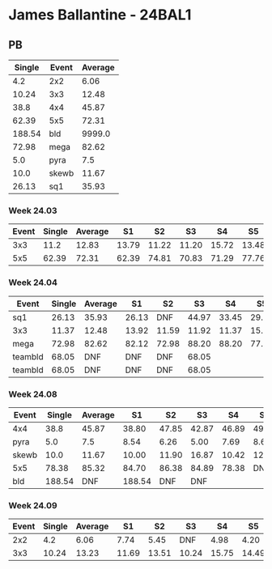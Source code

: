 # James Ballantine - 24BAL1

## PB
|Single|Event|Average|
|----|----|----|
|4.2|2x2|6.06|
|10.24|3x3|12.48|
|38.8|4x4|45.87|
|62.39|5x5|72.31|
|188.54|bld|9999.0|
|72.98|mega|82.62|
|5.0|pyra|7.5|
|10.0|skewb|11.67|
|26.13|sq1|35.93|
### Week 24.03
|Event|Single|Average|S1|S2|S3|S4|S5|
|-----|-------|------|--|--|--|--|--|
|3x3|11.2|12.83|13.79|11.22|11.20|15.72|13.48|
|5x5|62.39|72.31|62.39|74.81|70.83|71.29|77.76|
### Week 24.04
|Event|Single|Average|S1|S2|S3|S4|S5|
|-----|-------|------|--|--|--|--|--|
|sq1|26.13|35.93|26.13|DNF|44.97|33.45|29.36|
|3x3|11.37|12.48|13.92|11.59|11.92|11.37|15.02|
|mega|72.98|82.62|82.12|72.98|88.20|88.20|77.54|
|teambld|68.05|DNF|DNF|DNF|68.05| | |
|teambld|68.05|DNF|DNF|DNF|68.05| | |
### Week 24.08
|Event|Single|Average|S1|S2|S3|S4|S5|
|-----|-------|------|--|--|--|--|--|
|4x4|38.8|45.87|38.80|47.85|42.87|46.89|49.81|
|pyra|5.0|7.5|8.54|6.26|5.00|7.69|8.64|
|skewb|10.0|11.67|10.00|11.90|16.87|10.42|12.68|
|5x5|78.38|85.32|84.70|86.38|84.89|78.38|DNF|
|bld|188.54|DNF|188.54|DNF|DNF| | |
### Week 24.09
|Event|Single|Average|S1|S2|S3|S4|S5|
|-----|-------|------|--|--|--|--|--|
|2x2|4.2|6.06|7.74|5.45|DNF|4.98|4.20|
|3x3|10.24|13.23|11.69|13.51|10.24|15.75|14.49|
